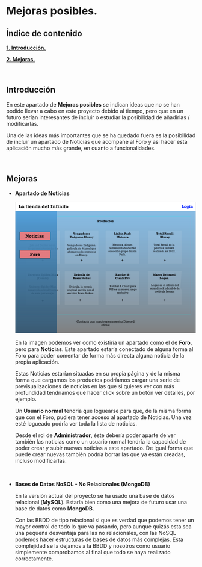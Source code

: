 # Mejoras posibles.

## Índice de contenido

**[1. Introducción.](#INTRO)**

**[2. Mejoras.](#MEJORAS)**

<br>
<a name="INTRO"></a>

## Introducción

En este apartado de **Mejoras posibles** se indican ideas que no se han podido llevar a cabo en este proyecto debido al tiempo, pero que en un futuro serían interesantes de incluir o estudiar la posibilidad de añadirlas / modificarlas.

Una de las ideas más importantes que se ha quedado fuera es la posibilidad de incluir un apartado de Noticias que acompañe al Foro y así hacer esta aplicación mucho más grande, en cuanto a funcionalidades.

<br>
<a name="MEJORAS"></a>

## Mejoras

- **Apartado de Noticias**

  <img src=".\resources\INDEX V2.png" />
  
  En la imagen podemos ver como existiría un apartado como el de **Foro**, pero para **Noticias**. Este apartado estaría conectado de alguna forma al Foro para poder comentar de forma más directa alguna noticia de la propia aplicación.
  
  Estas Noticias estarían situadas en su propia página y de la misma forma que cargamos los productos podríamos cargar una serie de previsualizaciones de noticias en las que si quieres ver con más profundidad tendríamos que hacer click sobre un botón ver detalles, por ejemplo.
  
  Un **Usuario normal** tendría que loguearse para que, de la misma forma que con el Foro, pudiera tener acceso al apartado de Noticias. Una vez esté logueado podría ver toda la lista de noticias.
  
  Desde el rol de **Administrador**, éste debería poder aparte de ver también las noticias como un usuario normal tendría la capacidad de poder crear y subir nuevas noticias a este apartado. De igual forma que puede crear nuevas también podría borrar las que ya están creadas, incluso modificarlas.
  
  <br>
  
- **Bases de Datos NoSQL - No Relacionales (MongoDB)**

  En la versión actual del proyecto se ha usado una base de datos relacional (**MySQL**). Estaría bien como una mejora de futuro usar una base de datos como **MongoDB**.

  Con las BBDD de tipo relacional si que es verdad que podemos tener un mayor control de todo lo que va pasando, pero aunque quizás esta sea una pequeña desventaja para las no relacionales, con las NoSQL podemos hacer estructuras de bases de datos más complejas. Esta complejidad se la dejamos a la BBDD y nosotros como usuario simplemente comprobamos al final que todo se haya realizado correctamente.

<br>